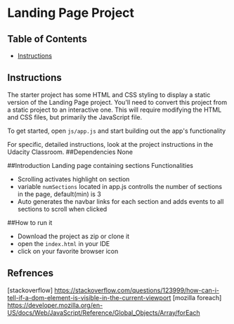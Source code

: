 # Landing Page Project

## Table of Contents

* [Instructions](#instructions)



## Instructions

The starter project has some HTML and CSS styling to display a static version of the Landing Page project. You'll need to convert this project from a static project to an interactive one. This will require modifying the HTML and CSS files, but primarily the JavaScript file.

To get started, open `js/app.js` and start building out the app's functionality

For specific, detailed instructions, look at the project instructions in the Udacity Classroom.
##Dependencies
None

##Introduction 
Landing page containing sections
Functionalities
- Scrolling activates highlight on section
- variable `numSections` located in app.js controlls the number of sections in the page, default(min) is 3
- Auto generates the navbar links for each section and adds events to all sections to scroll when clicked

##How to run it
- Download the project as zip or clone it
- open the `index.html` in your IDE
- click on your favorite browser icon

## Refrences 
  [stackoverflow] https://stackoverflow.com/questions/123999/how-can-i-tell-if-a-dom-element-is-visible-in-the-current-viewport
  [mozilla foreach] https://developer.mozilla.org/en-US/docs/Web/JavaScript/Reference/Global_Objects/Array/forEach